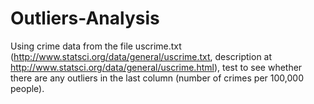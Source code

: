 # Outliers-Analysis
Using crime data from the file uscrime.txt (http://www.statsci.org/data/general/uscrime.txt, 
description at http://www.statsci.org/data/general/uscrime.html), test to see whether there are any outliers in the last 
column (number of crimes per 100,000 people).
